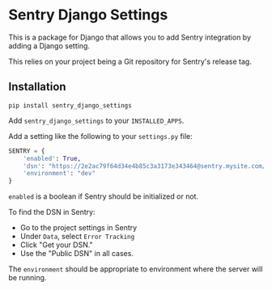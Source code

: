 # Sentry Django Settings

This is a package for Django that allows you to add Sentry integration by adding a Django setting.

This relies on your project being a Git repository for Sentry's release tag.

## Installation

`pip install sentry_django_settings`

Add `sentry_django_settings` to your `INSTALLED_APPS`.

Add a setting like the following to your `settings.py` file:

```python
SENTRY = {
    'enabled': True,
    'dsn': "https://2e2ac79f64d34e4b85c3a3173e343464@sentry.mysite.com/5",
    'environment': "dev"
}
```

`enabled` is a boolean if Sentry should be initialized or not.

To find the DSN in Sentry:

- Go to the project settings in Sentry
- Under `Data`, select `Error Tracking`
- Click "Get your DSN."
- Use the "Public DSN" in all cases.

The `environment` should be appropriate to environment where the server will be running.